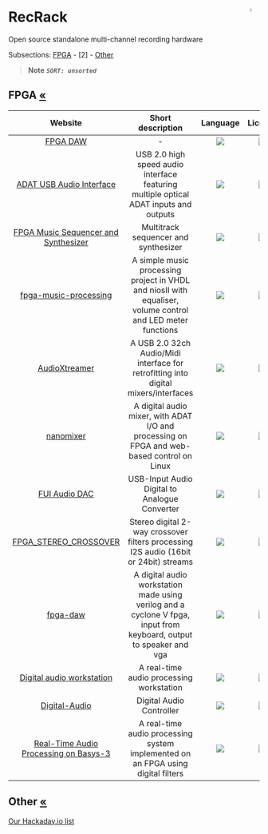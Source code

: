 # RecRack <img align="right" alt="WIP" src="https://user-images.githubusercontent.com/171307/210726270-adc28ba9-dada-42cf-b53e-b01d03e3dca7.png" width="4%" />
Open source standalone multi-channel recording hardware


Subsections: [FPGA](README.md#fpga-) - [2] - [Other](README.md#other-)

>**Note** _**`SORT: unsorted`**_

## FPGA [«](README.md#--)
|Website|Short description|Language|License|Last commit|
|:-:|:-:|:-:|:-:|:-:|
|[FPGA DAW](https://github.com/epritchard13/FPGA-DAW#readme)|-|[![](https://img.shields.io/github/languages/top/epritchard13/FPGA-DAW?color=pink&style=flat-square)](https://github.com/epritchard13/FPGA-DAW/graphs/contributors)|[![](https://flat.badgen.net/github/license/epritchard13/FPGA-DAW?label=)](https://github.com/epritchard13/FPGA-DAW/blob/master/LICENSE)|[![](https://flat.badgen.net/github/last-commit/epritchard13/FPGA-DAW/main?label=)](https://github.com/epritchard13/FPGA-DAW/graphs/code-frequency)|
|[ADAT USB Audio Interface](https://github.com/hansfbaier/adat-usb2-audio-interface#readme)|USB 2.0 high speed audio interface featuring multiple optical ADAT inputs and outputs|[![](https://img.shields.io/github/languages/top/hansfbaier/adat-usb2-audio-interface?color=pink&style=flat-square)](https://github.com/hansfbaier/adat-usb2-audio-interface/graphs/contributors)|[![](https://flat.badgen.net/github/license/hansfbaier/adat-usb2-audio-interface?label=)](https://github.com/hansfbaier/adat-usb2-audio-interface/blob/master/LICENSE)|[![](https://flat.badgen.net/github/last-commit/hansfbaier/adat-usb2-audio-interface/main?label=)](https://github.com/hansfbaier/adat-usb2-audio-interface/graphs/code-frequency)|
|[FPGA Music Sequencer and Synthesizer](https://github.com/cyb0124/FPGA-Music#readme)|Multitrack sequencer and synthesizer|[![](https://img.shields.io/github/languages/top/cyb0124/FPGA-Music?color=pink&style=flat-square)](https://github.com/cyb0124/FPGA-Music/graphs/contributors)|[![](https://flat.badgen.net/github/license/cyb0124/FPGA-Music?label=)](https://github.com/cyb0124/FPGA-Music/blob/master/LICENSE)|[![](https://flat.badgen.net/github/last-commit/cyb0124/FPGA-Music/master?label=)](https://github.com/cyb0124/FPGA-Music/graphs/code-frequency)|
|[fpga-music-processing](https://github.com/nisanthmathew/fpga-music-processing#readme)|A simple music processing project in VHDL and niosII with equaliser, volume control and LED meter functions|[![](https://img.shields.io/github/languages/top/nisanthmathew/fpga-music-processing?color=pink&style=flat-square)](https://github.com/nisanthmathew/fpga-music-processing/graphs/contributors)|[![](https://flat.badgen.net/github/license/nisanthmathew/fpga-music-processing?label=)](https://github.com/nisanthmathew/fpga-music-processing/blob/master/LICENSE)|[![](https://flat.badgen.net/github/last-commit/nisanthmathew/fpga-music-processing/master?label=)](https://github.com/nisanthmathew/fpga-music-processing/graphs/code-frequency)|
|[AudioXtreamer](https://github.com/eltortugo/audioxtreamer#readme)|A USB 2.0 32ch Audio/Midi interface for retrofitting into digital mixers/interfaces|[![](https://img.shields.io/github/languages/top/eltortugo/audioxtreamer?color=pink&style=flat-square)](https://github.com/eltortugo/audioxtreamer/graphs/contributors)|[![](https://flat.badgen.net/github/license/eltortugo/audioxtreamer?label=)](https://github.com/eltortugo/audioxtreamer/blob/master/LICENSE)|[![](https://flat.badgen.net/github/last-commit/eltortugo/audioxtreamer/master?label=)](https://github.com/eltortugo/audioxtreamer/graphs/code-frequency)|
|[nanomixer](http://nanomixer.blogspot.com/)|A digital audio mixer, with ADAT I/O and processing on FPGA and web-based control on Linux|[![](https://img.shields.io/github/languages/top/nanomixer/nanomixer?color=pink&style=flat-square)](https://github.com/nanomixer/nanomixer/graphs/contributors)|[![](https://flat.badgen.net/github/license/nanomixer/nanomixer?label=)](https://github.com/nanomixer/nanomixer/blob/master/LICENSE)|[![](https://flat.badgen.net/github/last-commit/nanomixer/nanomixer/master?label=)](https://github.com/nanomixer/nanomixer/graphs/code-frequency)|
|[FUI Audio DAC](https://sourceforge.net/p/fui-audio-dac/wiki/Introduction/)|USB-Input Audio Digital to Analogue Converter|[![](https://img.shields.io/github/languages/top/jpt13653903/FUI-Audio-DAC?color=pink&style=flat-square)](https://github.com/jpt13653903/FUI-Audio-DAC/graphs/contributors)|[![](https://flat.badgen.net/github/license/jpt13653903/FUI-Audio-DAC?label=)](https://github.com/jpt13653903/FUI-Audio-DAC/blob/master/LICENSE)|[![](https://flat.badgen.net/github/last-commit/jpt13653903/FUI-Audio-DAC/master?label=)](https://github.com/jpt13653903/FUI-Audio-DAC/graphs/code-frequency)|
|[FPGA_STEREO_CROSSOVER](https://github.com/har-in-air/FPGA_STEREO_CROSSOVER#readme)|Stereo digital 2-way crossover filters processing I2S audio (16bit or 24bit) streams|[![](https://img.shields.io/github/languages/top/har-in-air/FPGA_STEREO_CROSSOVER?color=pink&style=flat-square)](https://github.com/har-in-air/FPGA_STEREO_CROSSOVER/graphs/contributors)|[![](https://flat.badgen.net/github/license/har-in-air/FPGA_STEREO_CROSSOVER?label=)](https://github.com/har-in-air/FPGA_STEREO_CROSSOVER/blob/master/LICENSE)|[![](https://flat.badgen.net/github/last-commit/har-in-air/FPGA_STEREO_CROSSOVER/master?label=)](https://github.com/har-in-air/FPGA_STEREO_CROSSOVER/graphs/code-frequency)|
|[fpga-daw](https://github.com/DanNicolau/fpga-daw#readme)|A digital audio workstation made using verilog and a cyclone V fpga, input from keyboard, output to speaker and vga|[![](https://img.shields.io/github/languages/top/DanNicolau/fpga-daw?color=pink&style=flat-square)](https://github.com/DanNicolau/fpga-daw/graphs/contributors)|[![](https://flat.badgen.net/github/license/DanNicolau/fpga-daw?label=)](https://github.com/DanNicolau/fpga-daw/blob/master/LICENSE)|[![](https://flat.badgen.net/github/last-commit/DanNicolau/fpga-daw/master?label=)](https://github.com/DanNicolau/fpga-daw/graphs/code-frequency)|
|[Digital audio workstation](https://github.com/davidebrescia/FPGA_digital_audio_workstation#readme)|A real-time audio processing workstation|[![](https://img.shields.io/github/languages/top/davidebrescia/FPGA_digital_audio_workstation?color=pink&style=flat-square)](https://github.com/davidebrescia/FPGA_digital_audio_workstation/graphs/contributors)|[![](https://flat.badgen.net/github/license/davidebrescia/FPGA_digital_audio_workstation?label=)](https://github.com/davidebrescia/FPGA_digital_audio_workstation/blob/master/LICENSE)|[![](https://flat.badgen.net/github/last-commit/davidebrescia/FPGA_digital_audio_workstation/main?label=)](https://github.com/davidebrescia/FPGA_digital_audio_workstation/graphs/code-frequency)|
|[Digital-Audio](https://github.com/n-wagner/Digital-Audio#readme)|Digital Audio Controller|[![](https://img.shields.io/github/languages/top/n-wagner/Digital-Audio?color=pink&style=flat-square)](https://github.com/n-wagner/Digital-Audio/graphs/contributors)|[![](https://flat.badgen.net/github/license/n-wagner/Digital-Audio?label=)](https://github.com/n-wagner/Digital-Audio/blob/master/LICENSE)|[![](https://flat.badgen.net/github/last-commit/n-wagner/Digital-Audio/main?label=)](https://github.com/n-wagner/Digital-Audio/graphs/code-frequency)|
|[Real-Time Audio Processing on Basys-3](https://github.com/wasid-malik/real-time-audio-processing#readme)|A real-time audio processing system implemented on an FPGA using digital filters|[![](https://img.shields.io/github/languages/top/wasid-malik/real-time-audio-processing?color=pink&style=flat-square)](https://github.com/wasid-malik/real-time-audio-processing/graphs/contributors)|[![](https://flat.badgen.net/github/license/wasid-malik/real-time-audio-processing?label=)](https://github.com/wasid-malik/real-time-audio-processing/blob/master/LICENSE)|[![](https://flat.badgen.net/github/last-commit/wasid-malik/real-time-audio-processing/main?label=)](https://github.com/wasid-malik/real-time-audio-processing/graphs/code-frequency)|

## Other [«](README.md#--)
[Our Hackaday.io list](https://hackaday.io/list/164050-recrack-projects)
